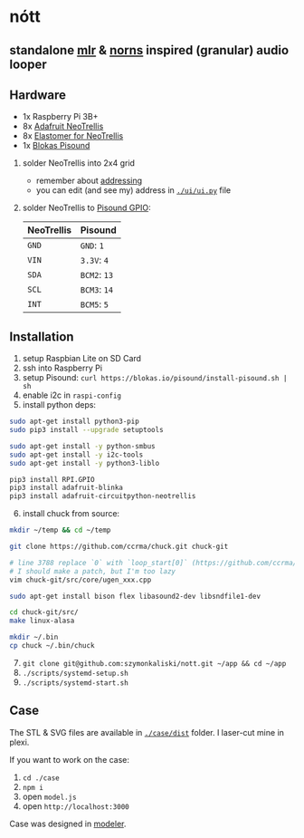 # nótt
## standalone [mlr](https://monome.org/docs/norns/dust/tehn/mlr/) & [norns](https://monome.org/norns/) inspired (granular) audio looper

## Hardware

- 1x Raspberry Pi 3B+
- 8x [Adafruit NeoTrellis](https://www.adafruit.com/product/3954)
- 8x [Elastomer for NeoTrellis](https://www.adafruit.com/product/1611)
- 1x [Blokas Pisound](https://blokas.io/pisound)

1. solder NeoTrellis into 2x4 grid
    * remember about [addressing](https://learn.adafruit.com/adafruit-neotrellis/tiling#addressing-2-11)
    * you can edit (and see my) address in [`./ui/ui.py`](./ui/ui.py) file
2. solder NeoTrellis to [Pisound GPIO](https://blokas.io/pisound/docs/Specs/#raspberry-pi-pins-used-by-pisound):

    | NeoTrellis | Pisound      |
    |------------|--------------|
    | `GND`      | `GND`: `1`   |
    | `VIN`      | `3.3V`: `4`  |
    | `SDA`      | `BCM2`: `13` |
    | `SCL`      | `BCM3`: `14` |
    | `INT`      | `BCM5`: `5`  |

## Installation

1. setup Raspbian Lite on SD Card
2. ssh into Raspberry Pi
3. setup Pisound: `curl https://blokas.io/pisound/install-pisound.sh | sh`
4. enable i2c in `raspi-config`
5. install python deps:

  ```bash
  sudo apt-get install python3-pip
  sudo pip3 install --upgrade setuptools

  sudo apt-get install -y python-smbus
  sudo apt-get install -y i2c-tools
  sudo apt-get install -y python3-liblo

  pip3 install RPI.GPIO
  pip3 install adafruit-blinka
  pip3 install adafruit-circuitpython-neotrellis
  ```

6. install chuck from source:

  ```bash
  mkdir ~/temp && cd ~/temp

  git clone https://github.com/ccrma/chuck.git chuck-git

  # line 3788 replace `0` with `loop_start[0]` (https://github.com/ccrma/chuck/pull/115/files)
  # I should make a patch, but I'm too lazy
  vim chuck-git/src/core/ugen_xxx.cpp

  sudo apt-get install bison flex libasound2-dev libsndfile1-dev

  cd chuck-git/src/
  make linux-alasa

  mkdir ~/.bin
  cp chuck ~/.bin/chuck
  ```

7. `git clone git@github.com:szymonkaliski/nott.git ~/app && cd ~/app`
8. `./scripts/systemd-setup.sh`
9. `./scripts/systemd-start.sh`

## Case

The STL & SVG files are available in [`./case/dist`](./case/dist) folder. I laser-cut mine in plexi.

If you want to work on the case:

1. `cd ./case`
2. `npm i`
3. open `model.js`
4. open `http://localhost:3000`

Case was designed in [modeler](https://github.com/szymonkaliski/modeler).
